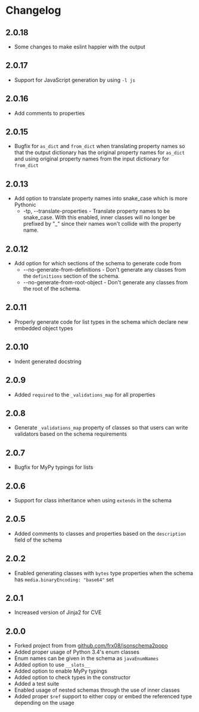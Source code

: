 # Changelog

## 2.0.18

-   Some changes to make eslint happier with the output

## 2.0.17

-   Support for JavaScript generation by using `-l js`

## 2.0.16

-   Add comments to properties

## 2.0.15

-   Bugfix for `as_dict` and `from_dict` when translating property names so that the output dictionary has the original property names for `as_dict` and
    using original property names from the input dictionary for `from_dict`

## 2.0.13

-   Add option to translate property names into snake_case which is more Pythonic
    -   -tp, --translate-properties - Translate property names to be snake_case. With this enabled, inner classes will no longer be prefixed by "\_" since their names won't collide with the property name.

## 2.0.12

-   Add option for which sections of the schema to generate code from
    -   --no-generate-from-definitions - Don't generate any classes from the `definitions` section of the schema.
    -   --no-generate-from-root-object - Don't generate any classes from the root of the schema.

## 2.0.11

-   Properly generate code for list types in the schema which declare new embedded object types

## 2.0.10

-   Indent generated docstring

## 2.0.9

-   Added `required` to the `_validations_map` for all properties

## 2.0.8

-   Generate `_validations_map` property of classes so that users can write validators based on the schema requirements

## 2.0.7

-   Bugfix for MyPy typings for lists

## 2.0.6

-   Support for class inheritance when using `extends` in the schema

## 2.0.5

-   Added comments to classes and properties based on the `description` field of the schema

## 2.0.2

-   Enabled generating classes with `bytes` type properties when the schema has `media.binaryEncoding: "base64"` set

## 2.0.1

-   Increased version of Jinja2 for CVE

## 2.0.0

-   Forked project from from [github.com/frx08/jsonschema2popo](https://github.com/frx08/jsonschema2popo)
-   Added proper usage of Python 3.4's enum classes
-   Enum names can be given in the schema as `javaEnumNames`
-   Added option to use `__slots__`
-   Added option to enable MyPy typings
-   Added option to check types in the constructor
-   Added a test suite
-   Enabled usage of nested schemas through the use of inner classes
-   Added proper `$ref` support to either copy or embed the referenced type depending on the usage
